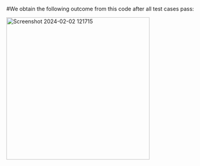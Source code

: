 #We obtain the following outcome from this code after all test cases pass:

<img width="373" alt="Screenshot 2024-02-02 121715" src="https://github.com/bh-uv-an/Geeks-for-Geeks-Problem-Of-The-Day/assets/98102293/a670d790-3e71-4c1d-9209-9ae56d9db7a5">
